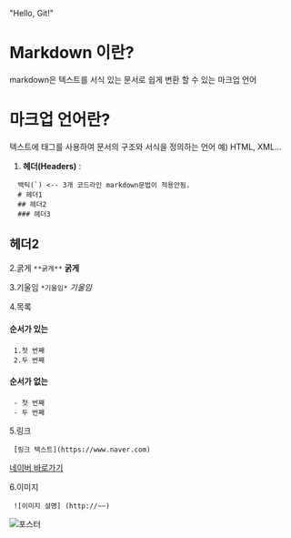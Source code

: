"Hello, Git!" 

# Markdown 이란? 
markdown은 텍스트를 서식 있는 문서로 쉽게 변환 할 수 있는 마크업 언어

# 마크업 언어란?
텍스트에 태그를 사용하여 문서의 구조와 서식을 정의하는 언어
예) HTML, XML...

1. **헤더(Headers)** :
```
  백틱(`) <-- 3개 코드라인 markdown문법이 적용안됨.
  # 헤더1
  ## 헤더2
  ### 헤더3
```
## 헤더2

2.굵게 
``` **굵게** ```
**굵게**

3.기울임
``` *기울임* ```
*기울임*

4.목록 
#### 순서가 있는
```
 1.첫 번째
 2.두 번째
```
#### 순서가 없는
```
 - 첫 번째
 - 두 번째
```

5.링크
```
 [링크 텍스트](https://www.naver.com)
```
[네이버 바로가기](https://www.naver.com)

6.이미지
```
 ![이미지 설명] (http://~~)
```
![포스터](https://img.khan.co.kr/weekly/2025/07/09/news-p.v1.20250702.4bef2328e5594751aa07881f32b8ea8c_P1.jpg)

